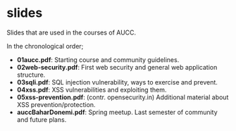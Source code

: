 # slides
Slides that are used in the courses of AUCC.

In the chronological order;
- **01aucc.pdf**: Starting course and community guidelines.
- **02web-security.pdf**: First web security and general web application structure.
- **03sqli.pdf**: SQL injection vulnerability, ways to exercise and prevent.
- **04xss.pdf**: XSS vulnerabilities and exploiting them.
- **05xss-prevention.pdf**: (contr. opensecurity.in) Additional material about XSS prevention/protection.  
- **auccBaharDonemi.pdf**: Spring meetup. Last semester of community and future plans.
